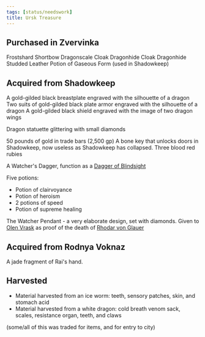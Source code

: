```yaml
---
tags: [status/needswork]
title: Ursk Treasure
---
```


## Purchased in Zvervinka

Frostshard Shortbow
Dragonscale Cloak
Dragonhide Cloak
Dragonhide Studded Leather
Potion of Gaseous Form (used in Shadowkeep)
## Acquired from Shadowkeep

A gold-gilded black breastplate engraved with the silhouette of a dragon 
Two suits of gold-gilded black plate armor engraved with the silhouette of a dragon 
A gold-gilded black shield engraved with the image of two dragon wings

Dragon statuette glittering with small diamonds

50 pounds of gold in trade bars (2,500 gp)
A bone key that unlocks doors in Shadowkeep, now useless as Shadowkeep has collapsed.
Three blood red rubies 

A Watcher's Dagger, function as a [Dagger of Blindsight](https://www.dndbeyond.com/magic-items/336928-dagger-of-blindsight)

Five potions: 
- Potion of clairvoyance 
- Potion of heroism  
- 2 potions of speed 
- Potion of supreme healing 

The Watcher Pendant - a very elaborate design, set with diamonds. Given to [Olen Vrask](<../../../people/other-humans/olen-vrask.md>) as proof of the death of [Rhodar von Glauer](<../../../people/other-nonhumans/rhodar-von-glauer.md>)
## Acquired from Rodnya Voknaz

A jade fragment of Rai's hand.

## Harvested

- Material harvested from an ice worm: teeth, sensory patches, skin, and stomach acid
- Material harvested from a white dragon: cold breath venom sack, scales, resistance organ, teeth, and claws

(some/all of this was traded for items, and for entry to city)